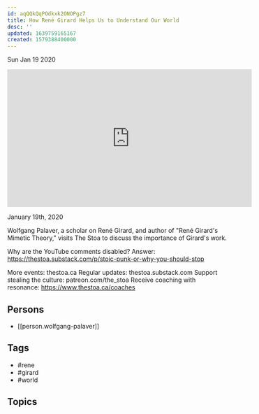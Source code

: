 ```yaml
---
id: aqQQkQqPOdkxk2ONOPgz7
title: How René Girard Helps Us to Understand Our World
desc: ''
updated: 1639759165167
created: 1579388400000
---
```





Sun Jan 19 2020

<iframe width="560" height="315" src="https://www.youtube.com/embed/Zc7q5uxRP-A" title="How René Girard Helps Us to Understand Our World w/ Wolfgang Palaver" frameborder="0" allow="accelerometer; autoplay; clipboard-write; encrypted-media; gyroscope; picture-in-picture" allowfullscreen ></iframe>

January 19th, 2020

Wolfgang Palaver, a scholar on René Girard, and author of "René Girard's Mimetic Theory," visits The Stoa to discuss the importance of Girard's work.

Why are the YouTube comments disabled? Answer: https://thestoa.substack.com/p/stoic-punk-or-why-you-should-stop

More events: thestoa.ca
Regular updates: thestoa.substack.com
Support stealing the culture: patreon.com/the_stoa
Receive coaching with resonance: https://www.thestoa.ca/coaches

## Persons

- [[person.wolfgang-palaver]]

## Tags

- #rene
- #girard
- #world

## Topics



